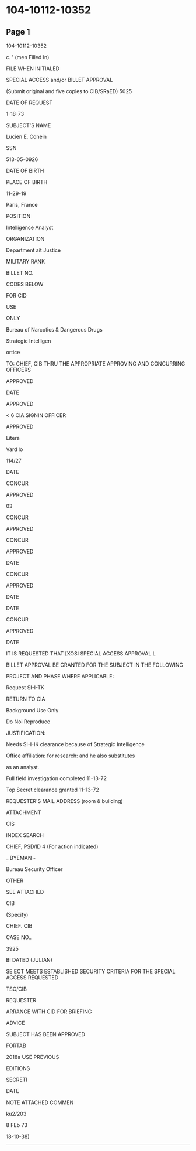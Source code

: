 # 104-10112-10352

## Page 1

104-10112-10352

c. ' (men Filled In)

FILE WHEN INITIALED

SPECIAL ACCESS and/or BILLET APPROVAL

(Submit original and five copies to CIB/SRaED) 5025

DATE OF REQUEST

1-18-73

SUBJECT'S NAME

Lucien E. Conein

SSN

513-05-0926

DATE OF BIRTH

PLACE OF BIRTH

11-29-19

Paris, France

POSITION

Intelligence Analyst

ORGANIZATION

Department ait Justice

MILITARY RANK

BILLET NO.

CODES BELOW

FOR CID

USE

ONLY

Bureau of Narcotics & Dangerous Drugs

Strategic Intelligen

ortice

TO: CHIEF, CIB THRU THE APPROPRIATE APPROVING AND CONCURRING OFFICERS

APPROVED

DATE

APPROVED

< 6 CIA SIGNIN OFFICER

APPROVED

Litera

Vard lo

114/27

DATE

CONCUR

APPROVED

03

CONCUR

APPROVED

CONCUR

APPROVED

DATE

CONCUR

APPROVED

DATE

DATE

CONCUR

APPROVED

DATE

IT IS REQUESTED THAT [XOSI SPECIAL ACCESS APPROVAL L

BILLET APPROVAL BE GRANTED FOR THE SUBJECT IN THE FOLLOWING

PROJECT AND PHASE WHERE APPLICABLE:

Request SI-I-TK

RETURN TO CIA

Background Use Only

Do Noi Reproduce

JUSTIFICATION:

Needs SI-I-IK clearance because of Strategic Intelligence

Office affiliation: for research: and he also substitutes

as an analyst.

Full field investigation completed 11-13-72

Top Secret clearance granted 11-13-72

REQUESTER'S MAIL ADDRESS (room & building)

ATTACHMENT

CIS

INDEX SEARCH

CHIEF, PSD/ID 4 (For action indicated)

_ BYEMAN -

Bureau Security Officer

OTHER

SEE ATTACHED

CIB

(Specify)

CHIEF. CIB

CASE NO..

3925

BI DATED (JULIAN)

SE ECT MEETS ESTABLISHED SECURITY CRITERIA FOR THE SPECIAL ACCESS REQUESTED

TSO/CIB

REQUESTER

ARRANGE WITH CID FOR BRIEFING

ADVICE

SUBJECT HAS BEEN APPROVED

FORTAB

2018a USE PREVIOUS

EDITIONS

SECRETI

DATE

NOTE ATTACHED COMMEN

ku2/203

8 FEb 73

18-10-38)

---

